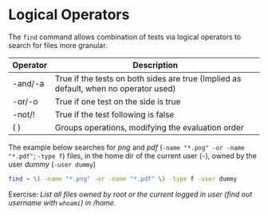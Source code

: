 # Logical Operators
The `find` command allows combination of tests via logical operators to search for files more granular.

| **Operator**  | **Description**                                                                       |
|---            |---                                                                                    |
| -and/-a       | True if the tests on both sides are true (Implied as default, when no operator used)  |
| -or/-o        | True if one test on the side is true                                                  |
| -not/!        | True if the test following is false                                                   |
| ( )           | Groups operations, modifying the evaluation order                                     |

The example below searches for *png* and *pdf* (`-name "*.png" -or -name "*.pdf"`; `-type f`) files, in the home dir of the current user (`~`), owned by the user *dummy* (`-user dummy`)

``` bash
find ~ \( -name "*.png" -or -name "*.pdf" \) -type f -user dummy
```

Exercise:
*List all files owned by root or the current logged in user (find out username with `whoami`) in /home.*